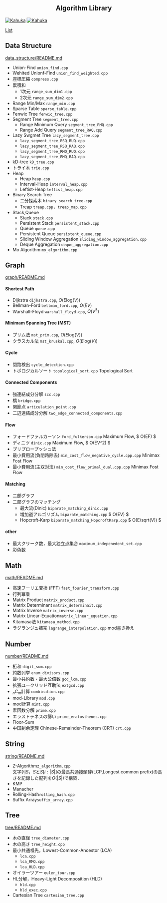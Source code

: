 
<h2 align="center">Algorithm Library</h2>
<p align="center"> </p>

[![Kahuka](https://img.shields.io/endpoint?url=https%3A%2F%2Fatcoder-badges.now.sh%2Fapi%2Fatcoder%2Fjson%2FKahuka)](https://atcoder.jp/users/Kahuka)
[![Kahuka](https://img.shields.io/endpoint?url=https%3A%2F%2Fatcoder-badges.now.sh%2Fapi%2Fcodeforces%2Fjson%2FKahuka)](https://codeforces.com/profile/Kahuka)

    
        
[List](./docs/index.md)

## Data Structure
[data_structure/README.md](./data_structure/README.md)

- Union-Find  `union_find.cpp`
- Wehited Unionf-Find `union_find_weighted.cpp`
- 座標圧縮 `compress.cpp`
- 累積和 
    - 1次元 `range_sum_dim1.cpp`
    - 2次元 `range_sum_dim2.cpp`
- Range Min/Max `range_min.cpp`
- Sparse Table `sparse_table.cpp`
- Fenwic Tree `fenwic_tree.cpp`   
- Segment Tree  `segment_tree.cpp`
    - Range Minimum Query  `segment_tree_RMQ.cpp`
    - Range Add Query  `segment_tree_RAQ.cpp`
- Lazy Swgmet Tree `lazy_segment_tree.cpp`
    - `lazy_segment_tree_RSQ_RUQ.cpp`
    - `lazy_segment_tree_RSQ_RAQ.cpp`
    - `lazy_segment_tree_RMQ_RUQ.cpp`
    - `lazy_segment_tree_RMQ_RAQ.cpp`
- kD-tree `kD_tree.cpp`
- トライ木 `trie.cpp`
- Heap
    - Heap `heap.cpp`
    - Interval-Heap `interval_heap.cpp`
    - Leftist-Heap `leftist_heap.cpp`
- Binary Search Tree
    - 二分探索木 `binary_search_tree.cpp`
    - Treap `treap.cpp`，`treap_map.cpp`
- Stack,Queue
    - Stack `stack.cpp`
    - Persistent Stack `persistent_stack.cpp`
    - Queue `queue.cpp`
    - Persistent Queue `persistent_queue.cpp`
    - Sliding Window Aggregation `sliding_window_aggregation.cpp`
    - Deque Aggregation `deque_aggregation.cpp`
- Mo Algorithm `mo_algorithm.cpp`


## Graph
[graph/README.md](./graph/README.md)

#### Shortest Path
- Dijkstra `dijkstra.cpp`, $O(E\text{log}(V))$ 
- Bellman-Ford `bellman_ford.cpp`, $O(EV)$ 
- Warshall-Floyd  `warshall_floyd.cpp`, $O(V^3)$ 


#### Minimam Spanning Tree (MST)
- プリム法 `mst_prim.cpp`, $O(E\text{log}(V))$ 
- クラスカル法 `mst_kruskal.cpp`, $O(E\text{log}(V))$     

#### Cycle
- 閉路検出 `cycle_detection.cpp`
- トポロジカルソート `topological_sort.cpp` Topological Sort

#### Connected Components
- 強連結成分分解 `scc.cpp`
- 橋 `bridge.cpp`
- 関節点 `articulation_point.cpp`
- 二辺連結成分分解 `two_edge_connected_components.cpp`

#### Flow
- フォードファルカーソン `ford_fulkerson.cpp` Maximum Flow, $ O(EF) $
- ディニツ `dinic.cpp` Maximum Flow, $ O(EV^2) $
- プリプロープッシュ法
- 最小費用流(負閉路除去) `min_cost_flow_negative_cycle.cpp.cpp` Minimax Fost Flow
- 最小費用流(主双対法) `min_cost_flow_primal_dual.cpp.cpp` Minimax Fost Flow


#### Matching
- 二部グラフ
- 二部グラフのマッチング 
    - 最大流(Dinic) `biparate_matching_dinic.cpp` 
    - 増加道アルゴリズム `biparate_matching.cpp` $ O(EV) $
    - Hopcroft-Karp `biparate_matching_HopcroftKarp.cpp` $ O(E\sqrt(V)) $

#### other
- 最大クリーク数，最大独立点集合 `maximum_indepenedent_set.cpp`
- 彩色数


## Math
[math/README.md](./math/README.md)
  
- 高速フーリエ変換 (FFT) `fast_fourier_transform.cpp`
- 行列冪乗 
- Matrix Product `matrix_product.cpp`
- Matrix Determinant `matrix_determinait.cpp`
- Matrix Inverse `matrix_inverse.cpp` 
- Matrix Linear-Equation`matrix_linear_equation.cpp`
- Kitamasa法 `kitamasa_method.cpp`
- ラグランジュ補完 `lagrange_interpolation.cpp` mod書き換え


## Number
[number/README.md](./number/README.md)
  
- 桁和 `digit_sum.cpp`  
- 約数列挙  `enum_divisors.cpp`  
- 最小共約数・最大公倍数  `gcd_lcm.cpp`  
- 拡張ユークリッド互助法 `extgcd.cpp`  
- $_nC_m$計算 `combination.cpp`
- mod-Library  `mod.cpp`
- mod計算 `mint.cpp`
- 素因数分解  `prime.cpp`  
- エラストテネスの篩い `prime_eratosthenes.cpp`
- Floor-Sum
- 中国剰余定理 Chinese-Remainder-Theorem (CRT) `crt.cpp`  

 


## String
[string/README.md](./string/README.md)

- Z-Algorithm`z_algorithm.cpp`     
文字列$S$，$S$と$S[i:|S|]$の最長共通接頭辞(LCP,Longest common prefix)の長さを記録した配列を$O(|S|)$で構築．
- KMP
- Manacher
- Rolling-Hash`rolling_hash.cpp`  
- Suffix Array`suffix_array.cpp`





## Tree
[tree/README.md](./tree/README.md)
 
- 木の直径 `tree_diameter.cpp`
- 木の高さ `tree_height.cpp`
- 最小共通祖先，Lowest-Common-Ancestor (LCA) 
    - `lca.cpp`
    - `lca_RMQ.cpp`
    - `lca_HLD.cpp`
- オイラーツアー `euler_tour.cpp`
- HL分解，Heavy-Light Decomposition (HLD)   
    - `hld.cpp` 
    - `hld_exec.cpp` 
- Cartesian Tree `cartesian_tree.cpp`


